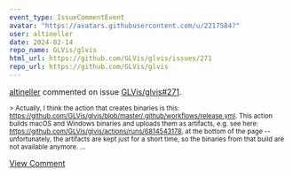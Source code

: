 ```yaml
---
event_type: IssueCommentEvent
avatar: "https://avatars.githubusercontent.com/u/2217584?"
user: altineller
date: 2024-02-14
repo_name: GLVis/glvis
html_url: https://github.com/GLVis/glvis/issues/271
repo_url: https://github.com/GLVis/glvis
---
```


<a href='https://github.com/altineller' target='_blank'>altineller</a> commented on issue <a href='https://github.com/GLVis/glvis/issues/271' target='_blank'>GLVis/glvis#271</a>.

<small>> Actually, I think the action that creates binaries is this: https://github.com/GLVis/glvis/blob/master/.github/workflows/release.yml. This action builds macOS and Windows binaries and uploads them as artifacts, e.g. see here: https://github.com/GLVis/glvis/actions/runs/6814543178, at the bottom of the page -- unfortunately, the artifacts are kept just for a short time, so the binaries from that build are not available anymore....</small>

<a href='https://github.com/GLVis/glvis/issues/271' target='_blank'>View Comment</a>